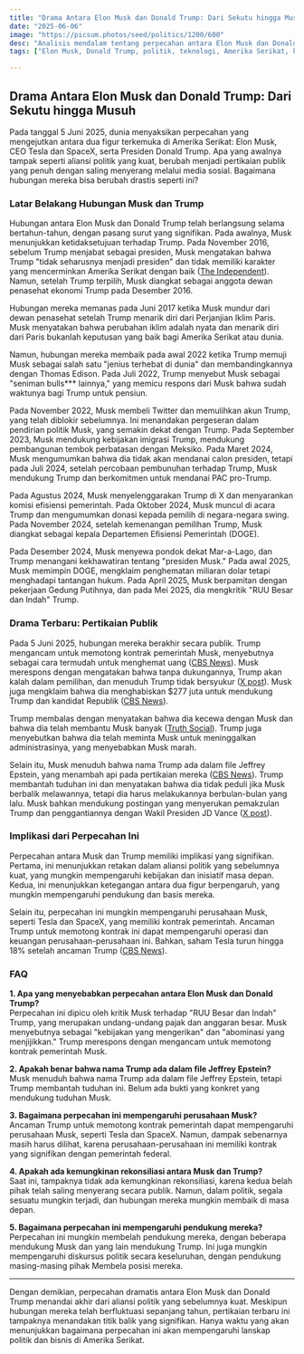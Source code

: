 ```yaml
---
title: "Drama Antara Elon Musk dan Donald Trump: Dari Sekutu hingga Musuh"  
date: "2025-06-06"  
image: "https://picsum.photos/seed/politics/1200/600"  
desc: "Analisis mendalam tentang perpecahan antara Elon Musk dan Donald Trump, dari sekutu politik hingga pertikaian publik."  
tags: ["Elon Musk, Donald Trump, politik, teknologi, Amerika Serikat, kontroversi"]

---
```


## Drama Antara Elon Musk dan Donald Trump: Dari Sekutu hingga Musuh

Pada tanggal 5 Juni 2025, dunia menyaksikan perpecahan yang mengejutkan antara dua figur terkemuka di Amerika Serikat: Elon Musk, CEO Tesla dan SpaceX, serta Presiden Donald Trump. Apa yang awalnya tampak seperti aliansi politik yang kuat, berubah menjadi pertikaian publik yang penuh dengan saling menyerang melalui media sosial. Bagaimana hubungan mereka bisa berubah drastis seperti ini?

### Latar Belakang Hubungan Musk dan Trump

Hubungan antara Elon Musk dan Donald Trump telah berlangsung selama bertahun-tahun, dengan pasang surut yang signifikan. Pada awalnya, Musk menunjukkan ketidaksetujuan terhadap Trump. Pada November 2016, sebelum Trump menjabat sebagai presiden, Musk mengatakan bahwa Trump "tidak seharusnya menjadi presiden" dan tidak memiliki karakter yang mencerminkan Amerika Serikat dengan baik ([The Independent](https://www.independent.co.uk/news/world/americas/us-politics/trump-musk-fight-timeline-history-b2764781.html)). Namun, setelah Trump terpilih, Musk diangkat sebagai anggota dewan penasehat ekonomi Trump pada Desember 2016.

Hubungan mereka memanas pada Juni 2017 ketika Musk mundur dari dewan penasehat setelah Trump menarik diri dari Perjanjian Iklim Paris. Musk menyatakan bahwa perubahan iklim adalah nyata dan menarik diri dari Paris bukanlah keputusan yang baik bagi Amerika Serikat atau dunia.

Namun, hubungan mereka membaik pada awal 2022 ketika Trump memuji Musk sebagai salah satu "jenius terhebat di dunia" dan membandingkannya dengan Thomas Edison. Pada Juli 2022, Trump menyebut Musk sebagai "seniman bulls*** lainnya," yang memicu respons dari Musk bahwa sudah waktunya bagi Trump untuk pensiun.

Pada November 2022, Musk membeli Twitter dan memulihkan akun Trump, yang telah diblokir sebelumnya. Ini menandakan pergeseran dalam pendirian politik Musk, yang semakin dekat dengan Trump. Pada September 2023, Musk mendukung kebijakan imigrasi Trump, mendukung pembangunan tembok perbatasan dengan Meksiko. Pada Maret 2024, Musk mengumumkan bahwa dia tidak akan mendanai calon presiden, tetapi pada Juli 2024, setelah percobaan pembunuhan terhadap Trump, Musk mendukung Trump dan berkomitmen untuk mendanai PAC pro-Trump.

Pada Agustus 2024, Musk menyelenggarakan Trump di X dan menyarankan komisi efisiensi pemerintah. Pada Oktober 2024, Musk muncul di acara Trump dan mengumumkan donasi kepada pemilih di negara-negara swing. Pada November 2024, setelah kemenangan pemilihan Trump, Musk diangkat sebagai kepala Departemen Efisiensi Pemerintah (DOGE).

Pada Desember 2024, Musk menyewa pondok dekat Mar-a-Lago, dan Trump menangani kekhawatiran tentang "presiden Musk." Pada awal 2025, Musk memimpin DOGE, mengklaim penghematan miliaran dolar tetapi menghadapi tantangan hukum. Pada April 2025, Musk berpamitan dengan pekerjaan Gedung Putihnya, dan pada Mei 2025, dia mengkritik "RUU Besar dan Indah" Trump.

### Drama Terbaru: Pertikaian Publik

Pada 5 Juni 2025, hubungan mereka berakhir secara publik. Trump mengancam untuk memotong kontrak pemerintah Musk, menyebutnya sebagai cara termudah untuk menghemat uang ([CBS News](https://www.cbsnews.com/news/trump-german-chancellor-merz-meeting-white-house-today-2025-06-05/)). Musk merespons dengan mengatakan bahwa tanpa dukungannya, Trump akan kalah dalam pemilihan, dan menuduh Trump tidak bersyukur ([X post](https://x.com/elonmusk/status/1930703865801810022)). Musk juga mengklaim bahwa dia menghabiskan $277 juta untuk mendukung Trump dan kandidat Republik ([CBS News](https://www.cbsnews.com/news/elon-musk-277-million-trump-republican-candidates-donations/)).

Trump membalas dengan menyatakan bahwa dia kecewa dengan Musk dan bahwa dia telah membantu Musk banyak ([Truth Social](https://truthsocial.com/@realDonaldTrump/posts/114632555927229642)). Trump juga menyebutkan bahwa dia telah meminta Musk untuk meninggalkan administrasinya, yang menyebabkan Musk marah.

Selain itu, Musk menuduh bahwa nama Trump ada dalam file Jeffrey Epstein, yang menambah api pada pertikaian mereka ([CBS News](https://www.cbsnews.com/news/trump-german-chancellor-merz-meeting-white-house-today-2025-06-05/)). Trump membantah tuduhan ini dan menyatakan bahwa dia tidak peduli jika Musk berbalik melawannya, tetapi dia harus melakukannya berbulan-bulan yang lalu. Musk bahkan mendukung postingan yang menyerukan pemakzulan Trump dan penggantiannya dengan Wakil Presiden JD Vance ([X post](https://x.com/elonmusk/status/1930719235770359903)).

### Implikasi dari Perpecahan Ini

Perpecahan antara Musk dan Trump memiliki implikasi yang signifikan. Pertama, ini menunjukkan retakan dalam aliansi politik yang sebelumnya kuat, yang mungkin mempengaruhi kebijakan dan inisiatif masa depan. Kedua, ini menunjukkan ketegangan antara dua figur berpengaruh, yang mungkin mempengaruhi pendukung dan basis mereka.

Selain itu, perpecahan ini mungkin mempengaruhi perusahaan Musk, seperti Tesla dan SpaceX, yang memiliki kontrak pemerintah. Ancaman Trump untuk memotong kontrak ini dapat mempengaruhi operasi dan keuangan perusahaan-perusahaan ini. Bahkan, saham Tesla turun hingga 18% setelah ancaman Trump ([CBS News](https://www.cbsnews.com/news/elon-musk-trump-tesla-shares-down-truth-social-fallout/)).

### FAQ

**1. Apa yang menyebabkan perpecahan antara Elon Musk dan Donald Trump?**  
Perpecahan ini dipicu oleh kritik Musk terhadap "RUU Besar dan Indah" Trump, yang merupakan undang-undang pajak dan anggaran besar. Musk menyebutnya sebagai "kebijakan yang mengerikan" dan "abominasi yang menjijikkan." Trump merespons dengan mengancam untuk memotong kontrak pemerintah Musk.

**2. Apakah benar bahwa nama Trump ada dalam file Jeffrey Epstein?**  
Musk menuduh bahwa nama Trump ada dalam file Jeffrey Epstein, tetapi Trump membantah tuduhan ini. Belum ada bukti yang konkret yang mendukung tuduhan Musk.

**3. Bagaimana perpecahan ini mempengaruhi perusahaan Musk?**  
Ancaman Trump untuk memotong kontrak pemerintah dapat mempengaruhi perusahaan Musk, seperti Tesla dan SpaceX. Namun, dampak sebenarnya masih harus dilihat, karena perusahaan-perusahaan ini memiliki kontrak yang signifikan dengan pemerintah federal.

**4. Apakah ada kemungkinan rekonsiliasi antara Musk dan Trump?**  
Saat ini, tampaknya tidak ada kemungkinan rekonsiliasi, karena kedua belah pihak telah saling menyerang secara publik. Namun, dalam politik, segala sesuatu mungkin terjadi, dan hubungan mereka mungkin membaik di masa depan.

**5. Bagaimana perpecahan ini mempengaruhi pendukung mereka?**  
Perpecahan ini mungkin membelah pendukung mereka, dengan beberapa mendukung Musk dan yang lain mendukung Trump. Ini juga mungkin mempengaruhi diskursus politik secara keseluruhan, dengan pendukung masing-masing pihak Membela posisi mereka.

---

Dengan demikian, perpecahan dramatis antara Elon Musk dan Donald Trump menandai akhir dari aliansi politik yang sebelumnya kuat. Meskipun hubungan mereka telah berfluktuasi sepanjang tahun, pertikaian terbaru ini tampaknya menandakan titik balik yang signifikan. Hanya waktu yang akan menunjukkan bagaimana perpecahan ini akan mempengaruhi lanskap politik dan bisnis di Amerika Serikat.